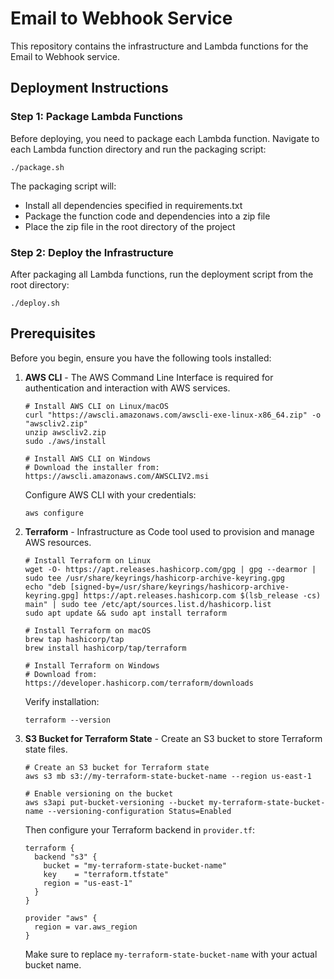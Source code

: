# Email to Webhook Service

This repository contains the infrastructure and Lambda functions for the Email to Webhook service.

## Deployment Instructions

### Step 1: Package Lambda Functions

Before deploying, you need to package each Lambda function. Navigate to each Lambda function directory and run the packaging script:

```
./package.sh
```

The packaging script will:

- Install all dependencies specified in requirements.txt
- Package the function code and dependencies into a zip file
- Place the zip file in the root directory of the project

### Step 2: Deploy the Infrastructure

After packaging all Lambda functions, run the deployment script from the root directory:

```
./deploy.sh
```

## Prerequisites

Before you begin, ensure you have the following tools installed:

1. **AWS CLI** - The AWS Command Line Interface is required for authentication and interaction with AWS services.

   ```
   # Install AWS CLI on Linux/macOS
   curl "https://awscli.amazonaws.com/awscli-exe-linux-x86_64.zip" -o "awscliv2.zip"
   unzip awscliv2.zip
   sudo ./aws/install

   # Install AWS CLI on Windows
   # Download the installer from: https://awscli.amazonaws.com/AWSCLIV2.msi
   ```

   Configure AWS CLI with your credentials:

   ```
   aws configure
   ```

2. **Terraform** - Infrastructure as Code tool used to provision and manage AWS resources.

   ```
   # Install Terraform on Linux
   wget -O- https://apt.releases.hashicorp.com/gpg | gpg --dearmor | sudo tee /usr/share/keyrings/hashicorp-archive-keyring.gpg
   echo "deb [signed-by=/usr/share/keyrings/hashicorp-archive-keyring.gpg] https://apt.releases.hashicorp.com $(lsb_release -cs) main" | sudo tee /etc/apt/sources.list.d/hashicorp.list
   sudo apt update && sudo apt install terraform

   # Install Terraform on macOS
   brew tap hashicorp/tap
   brew install hashicorp/tap/terraform

   # Install Terraform on Windows
   # Download from: https://developer.hashicorp.com/terraform/downloads
   ```

   Verify installation:

   ```
   terraform --version
   ```

3. **S3 Bucket for Terraform State** - Create an S3 bucket to store Terraform state files.

   ```
   # Create an S3 bucket for Terraform state
   aws s3 mb s3://my-terraform-state-bucket-name --region us-east-1

   # Enable versioning on the bucket
   aws s3api put-bucket-versioning --bucket my-terraform-state-bucket-name --versioning-configuration Status=Enabled
   ```

   Then configure your Terraform backend in `provider.tf`:

   ```hcl
   terraform {
     backend "s3" {
       bucket = "my-terraform-state-bucket-name"
       key    = "terraform.tfstate"
       region = "us-east-1"
     }
   }

   provider "aws" {
     region = var.aws_region
   }
   ```

   Make sure to replace `my-terraform-state-bucket-name` with your actual bucket name.
